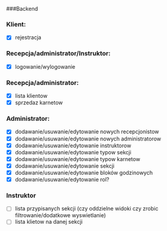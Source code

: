 ###Backend
### Klient:
- [x] rejestracja

### Recepcja/administrator/Instruktor:
- [x] logowanie/wylogowanie

### Recepcja/administrator:
- [x] lista klientow
- [x] sprzedaz karnetow

### Administrator:
- [x] dodawanie/usuwanie/edytowanie nowych recepcjonistow
- [x] dodawanie/usuwanie/edytowanie nowych administratorow
- [x] dodawanie/usuwanie/edytowanie instruktorow
- [x] dodawanie/usuwanie/edytowanie typow sekcji
- [x] dodawanie/usuwanie/edytowanie typow karnetow
- [x] dodawanie/usuwanie/edytowanie sekcji
- [x] dodawanie/usuwanie/edytowanie bloków godzinowych 
- [x] dodawanie/usuwanie/edytowanie rol? 
### Instruktor
- [ ] lista przypisanych sekcji (czy oddzielne widoki czy zrobic filtrowanie/dodatkowe wyswietlanie)
- [ ] lista klietow na danej sekcji
